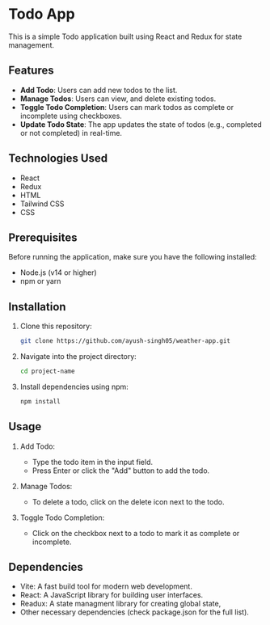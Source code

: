 # Todo App

This is a simple Todo application built using React and Redux for state management.

## Features

- **Add Todo**: Users can add new todos to the list.
- **Manage Todos**: Users can view, and delete existing todos.
- **Toggle Todo Completion**: Users can mark todos as complete or incomplete using checkboxes.
- **Update Todo State**: The app updates the state of todos (e.g., completed or not completed) in real-time.

## Technologies Used

- React
- Redux
- HTML
- Tailwind CSS
- CSS
  
## Prerequisites

Before running the application, make sure you have the following installed:

- Node.js (v14 or higher)
- npm or yarn

## Installation

1. Clone this repository:

   ```bash
   git clone https://github.com/ayush-singh05/weather-app.git
2. Navigate into the project directory:

   ```bash
   cd project-name

3. Install dependencies using npm:

   ```bash
   npm install

## Usage

1. Add Todo:
   - Type the todo item in the input field.
   - Press Enter or click the "Add" button to add the todo.

2. Manage Todos:
   - To delete a todo, click on the delete icon next to the todo.

3. Toggle Todo Completion:
   - Click on the checkbox next to a todo to mark it as complete or incomplete.

## Dependencies

- Vite: A fast build tool for modern web development.
- React: A JavaScript library for building user interfaces.
- Readux: A state managment library for creating global state,
- Other necessary dependencies (check package.json for the full list).
